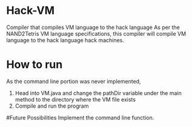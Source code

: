 # Hack-VM
Compiler that compiles VM language to the hack language
As per the NAND2Tetris VM language specifications, this compiler will compile VM language to the hack language hack machines.

# How to run
As the command line portion was never implemented,

1) Head into VM.java and change the pathDir variable under the main method to the directory where the VM file exists
2) Compile and run the program

#Future Possibilities
Implement the command line function.
